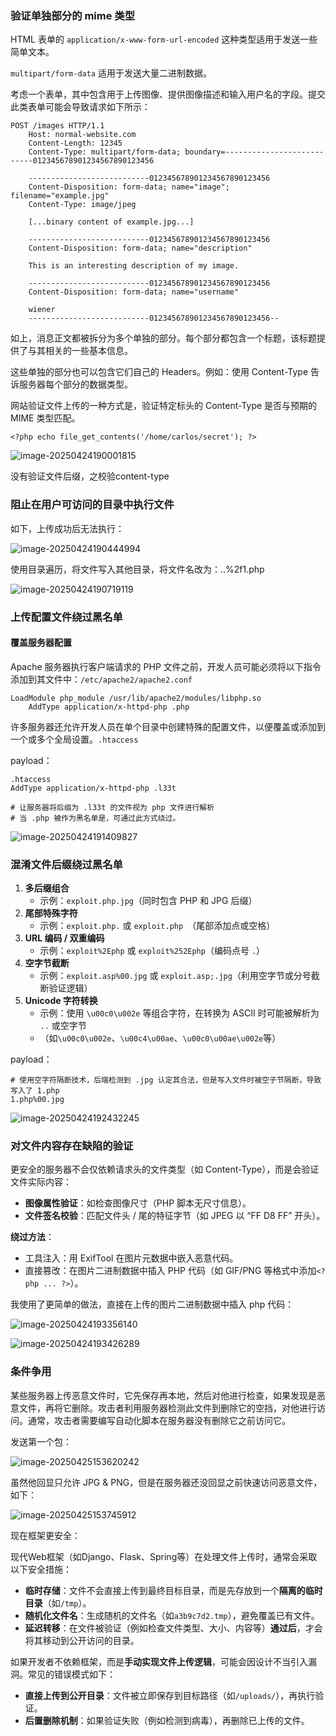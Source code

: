 ### 验证单独部分的 mime 类型

HTML 表单的 `application/x-www-form-url-encoded` 这种类型适用于发送一些简单文本。

`multipart/form-data` 适用于发送大量二进制数据。

考虑一个表单，其中包含用于上传图像、提供图像描述和输入用户名的字段。提交此类表单可能会导致请求如下所示：

```
POST /images HTTP/1.1
    Host: normal-website.com
    Content-Length: 12345
    Content-Type: multipart/form-data; boundary=---------------------------012345678901234567890123456

    ---------------------------012345678901234567890123456
    Content-Disposition: form-data; name="image"; filename="example.jpg"
    Content-Type: image/jpeg

    [...binary content of example.jpg...]

    ---------------------------012345678901234567890123456
    Content-Disposition: form-data; name="description"

    This is an interesting description of my image.

    ---------------------------012345678901234567890123456
    Content-Disposition: form-data; name="username"

    wiener
    ---------------------------012345678901234567890123456--
```

如上，消息正文都被拆分为多个单独的部分。每个部分都包含一个标题，该标题提供了与其相关的一些基本信息。

这些单独的部分也可以包含它们自己的 Headers。例如：使用 Content-Type 告诉服务器每个部分的数据类型。

网站验证文件上传的一种方式是，验证特定标头的 Content-Type 是否与预期的  MIME 类型匹配。

```
<?php echo file_get_contents('/home/carlos/secret'); ?>
```

![image-20250424190001815](https://cdn.jsdelivr.net/gh/LilDean17/secdoc@main/Web%20%E5%AE%89%E5%85%A8/%E6%96%87%E4%BB%B6%E4%B8%8A%E4%BC%A0/images/image-20250424190001815.png)

没有验证文件后缀，之校验content-type

### 阻止在用户可访问的目录中执行文件

如下，上传成功后无法执行：

![image-20250424190444994](https://cdn.jsdelivr.net/gh/LilDean17/secdoc@main/Web%20%E5%AE%89%E5%85%A8/%E6%96%87%E4%BB%B6%E4%B8%8A%E4%BC%A0/images/image-20250424190444994.png)

使用目录遍历，将文件写入其他目录，将文件名改为：..%2f1.php

![image-20250424190719119](https://cdn.jsdelivr.net/gh/LilDean17/secdoc@main/Web%20%E5%AE%89%E5%85%A8/%E6%96%87%E4%BB%B6%E4%B8%8A%E4%BC%A0/images/image-20250424190719119.png)

### 上传配置文件绕过黑名单

#### 覆盖服务器配置

 Apache 服务器执行客户端请求的 PHP 文件之前，开发人员可能必须将以下指令添加到其文件中：`/etc/apache2/apache2.conf`

```
LoadModule php_module /usr/lib/apache2/modules/libphp.so
    AddType application/x-httpd-php .php
```

许多服务器还允许开发人员在单个目录中创建特殊的配置文件，以便覆盖或添加到一个或多个全局设置。`.htaccess`

payload：

```
.htaccess
AddType application/x-httpd-php .l33t

# 让服务器将后缀为 .l33t 的文件视为 php 文件进行解析
# 当 .php 被作为黑名单是，可通过此方式绕过。
```

![image-20250424191409827](https://cdn.jsdelivr.net/gh/LilDean17/secdoc@main/Web%20%E5%AE%89%E5%85%A8/%E6%96%87%E4%BB%B6%E4%B8%8A%E4%BC%A0/images/image-20250424191409827.png)

### 混淆文件后缀绕过黑名单

1. **多后缀组合**
   - 示例：`exploit.php.jpg`（同时包含 PHP 和 JPG 后缀）
2. **尾部特殊字符**
   - 示例：`exploit.php.` 或 `exploit.php `（尾部添加点或空格）
3. **URL 编码 / 双重编码**
   - 示例：`exploit%2Ephp` 或 `exploit%252Ephp`（编码点号 `.`）
4. **空字节截断**
   - 示例：`exploit.asp%00.jpg` 或 `exploit.asp;.jpg`（利用空字节或分号截断验证逻辑）
5. **Unicode 字符转换**
   - 示例：使用 `\u00c0\u002e` 等组合字符，在转换为 ASCII 时可能被解析为 `..` 或空字节
   - （如`\u00c0\u002e`、`\u00c4\u00ae`、`\u00c0\u00ae\u002e`等）

payload：

```
# 使用空字符隔断技术，后端检测到 .jpg 认定其合法，但是写入文件时被空子节隔断，导致写入了 1.php
1.php%00.jpg				
```

![image-20250424192432245](https://cdn.jsdelivr.net/gh/LilDean17/secdoc@main/Web%20%E5%AE%89%E5%85%A8/%E6%96%87%E4%BB%B6%E4%B8%8A%E4%BC%A0/images/image-20250424192432245.png)

### 对文件内容存在缺陷的验证

更安全的服务器不会仅依赖请求头的文件类型（如 Content-Type），而是会验证文件实际内容：

- **图像属性验证**：如检查图像尺寸（PHP 脚本无尺寸信息）。
- **文件签名校验**：匹配文件头 / 尾的特征字节（如 JPEG 以 “FF D8 FF” 开头）。

**绕过方法**：

- 工具注入：用 ExifTool 在图片元数据中嵌入恶意代码。
- 直接篡改：在图片二进制数据中插入 PHP 代码（如 GIF/PNG 等格式中添加`<?php ... ?>`）。

我使用了更简单的做法，直接在上传的图片二进制数据中插入 php 代码：

![image-20250424193356140](https://cdn.jsdelivr.net/gh/LilDean17/secdoc@main/Web%20%E5%AE%89%E5%85%A8/%E6%96%87%E4%BB%B6%E4%B8%8A%E4%BC%A0/images/image-20250424193356140.png)

![image-20250424193426289](https://cdn.jsdelivr.net/gh/LilDean17/secdoc@main/Web%20%E5%AE%89%E5%85%A8/%E6%96%87%E4%BB%B6%E4%B8%8A%E4%BC%A0/images/image-20250424193426289.png)

### 条件争用

某些服务器上传恶意文件时，它先保存再本地，然后对他进行检查，如果发现是恶意文件，再将它删除。攻击者利用服务器检测此文件到删除它的空挡，对他进行访问。通常，攻击者需要编写自动化脚本在服务器没有删除它之前访问它。

发送第一个包：

![image-20250425153620242](https://cdn.jsdelivr.net/gh/LilDean17/secdoc@main/Web%20%E5%AE%89%E5%85%A8/%E6%96%87%E4%BB%B6%E4%B8%8A%E4%BC%A0/images/image-20250425153620242.png)

虽然他回显只允许 JPG & PNG，但是在服务器还没回显之前快速访问恶意文件，如下：

![image-20250425153745912](https://cdn.jsdelivr.net/gh/LilDean17/secdoc@main/Web%20%E5%AE%89%E5%85%A8/%E6%96%87%E4%BB%B6%E4%B8%8A%E4%BC%A0/images/image-20250425153745912.png)

现在框架更安全：

现代Web框架（如Django、Flask、Spring等）在处理文件上传时，通常会采取以下安全措施：

- **临时存储**：文件不会直接上传到最终目标目录，而是先存放到一个**隔离的临时目录**（如`/tmp`）。
- **随机化文件名**：生成随机的文件名（如`a3b9c7d2.tmp`），避免覆盖已有文件。
- **延迟转移**：在文件被验证（例如检查文件类型、大小、内容等）**通过后**，才会将其移动到公开访问的目录。

如果开发者不依赖框架，而是**手动实现文件上传逻辑**，可能会因设计不当引入漏洞。常见的错误模式如下：

- **直接上传到公开目录**：文件被立即保存到目标路径（如`/uploads/`），再执行验证。
- **后置删除机制**：如果验证失败（例如检测到病毒），再删除已上传的文件。
